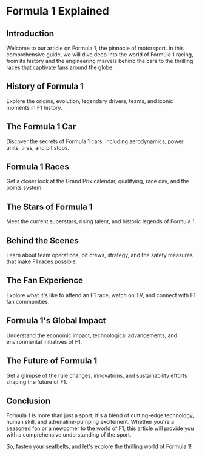 # Formula 1 Explained

## Introduction

Welcome to our article on Formula 1, the pinnacle of motorsport. In this comprehensive guide, we will dive deep into the world of Formula 1 racing, from its history and the engineering marvels behind the cars to the thrilling races that captivate fans around the globe.

## History of Formula 1

Explore the origins, evolution, legendary drivers, teams, and iconic moments in F1 history.

## The Formula 1 Car

Discover the secrets of Formula 1 cars, including aerodynamics, power units, tires, and pit stops.

## Formula 1 Races

Get a closer look at the Grand Prix calendar, qualifying, race day, and the points system.

## The Stars of Formula 1

Meet the current superstars, rising talent, and historic legends of Formula 1.

## Behind the Scenes

Learn about team operations, pit crews, strategy, and the safety measures that make F1 races possible.

## The Fan Experience

Explore what it's like to attend an F1 race, watch on TV, and connect with F1 fan communities.

## Formula 1's Global Impact

Understand the economic impact, technological advancements, and environmental initiatives of F1.

## The Future of Formula 1

Get a glimpse of the rule changes, innovations, and sustainability efforts shaping the future of F1.

## Conclusion

Formula 1 is more than just a sport; it's a blend of cutting-edge technology, human skill, and adrenaline-pumping excitement. Whether you're a seasoned fan or a newcomer to the world of F1, this article will provide you with a comprehensive understanding of the sport.

So, fasten your seatbelts, and let's explore the thrilling world of Formula 1!